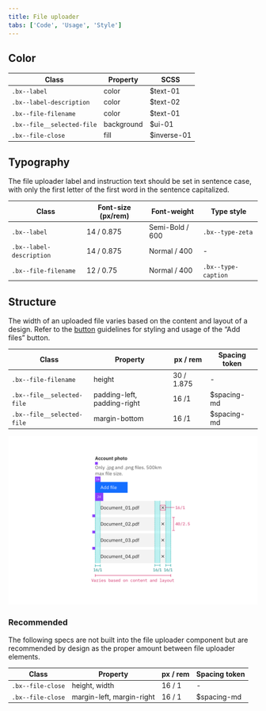 ```yaml
---
title: File uploader
tabs: ['Code', 'Usage', 'Style']
---
```


## Color

| Class                      | Property   | SCSS        |
| -------------------------- | ---------- | ----------- |
| `.bx--label`               | color      | $text-01    |
| `.bx--label-description`   | color      | $text-02    |
| `.bx--file-filename`       | color      | $text-01    |
| `.bx--file__selected-file` | background | $ui-01      |
| `.bx--file-close`          | fill       | $inverse-01 |

## Typography

The file uploader label and instruction text should be set in sentence case, with only the first letter of the first word in the sentence capitalized.

| Class                    | Font-size (px/rem) | Font-weight     | Type style          |
| ------------------------ | ------------------ | --------------- | ------------------- |
| `.bx--label`             | 14 / 0.875         | Semi-Bold / 600 | `.bx--type-zeta`    |
| `.bx--label-description` | 14 / 0.875         | Normal / 400    | -                   |
| `.bx--file-filename`     | 12 / 0.75          | Normal / 400    | `.bx--type-caption` |

## Structure

The width of an uploaded file varies based on the content and layout of a design. Refer to the [button](/components/button) guidelines for styling and usage of the “Add files” button.

| Class                      | Property                    | px / rem   | Spacing token |
| -------------------------- | --------------------------- | ---------- | ------------- |
| `.bx--file-filename`       | height                      | 30 / 1.875 | -             |
| `.bx--file__selected-file` | padding-left, padding-right | 16 /1      | $spacing-md   |
| `.bx--file__selected-file` | margin-bottom               | 16 /1      | $spacing-md   |

<image-component fixed="default" caption="Structure and spacing measurements for file uploader | px / rem">

![Structure and spacing measurements for file uploader](images/file-uploader-style-1.png)

</image-component>

### Recommended

The following specs are not built into the file uploader component but are recommended by design as the proper amount between file uploader elements.

| Class             | Property                  | px / rem | Spacing token |
| ----------------- | ------------------------- | -------- | ------------- |
| `.bx--file-close` | height, width             | 16 / 1   | -             |
| `.bx--file-close` | margin-left, margin-right | 16 / 1   | $spacing-md   |

